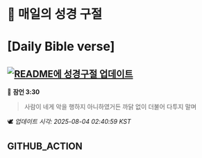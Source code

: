 # 🙏 매일의 성경 구절
# [Daily Bible verse]
## [![README에 성경구절 업데이트](https://github.com/DONGSUKA/first_test/actions/workflows/update-readme-bible.yml/badge.svg)](https://github.com/DONGSUKA/first_test/actions/workflows/update-readme-bible.yml)
<!-- START_BIBLE_VERSE -->
📖 **잠언 3:30**
> 사람이 네게 악을 행하지 아니하였거든 까닭 없이 더불어 다투지 말며

🕊️ _업데이트 시각: 2025-08-04 02:40:59 KST_
  <!-- END_BIBLE_VERSE -->
## GITHUB_ACTION
